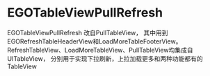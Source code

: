 EGOTableViewPullRefresh
=======================

EGOTableViewPullRefresh 改自PullTableView，
其中用到EGORefreshTableHeaderView和LoadMoreTableFooterView。
RefreshTableView、LoadMoreTableView、PullTableView均集成自UITableView，
分别用于实现下拉刷新，上拉加载更多和两种功能都有的TableView
